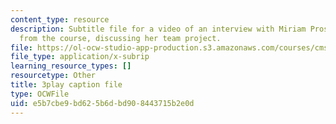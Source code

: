 ```yaml
---
content_type: resource
description: Subtitle file for a video of an interview with Miriam Prosnitz, a student
  from the course, discussing her team project.
file: https://ol-ocw-studio-app-production.s3.amazonaws.com/courses/cms-611j-creating-video-games-fall-2014/e5b7cbe9bd625b6dbd908443715b2e0d_-3ixsZ7fBUI.vtt
file_type: application/x-subrip
learning_resource_types: []
resourcetype: Other
title: 3play caption file
type: OCWFile
uid: e5b7cbe9-bd62-5b6d-bd90-8443715b2e0d
---
```


